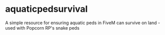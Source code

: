 # aquaticpedsurvival
A simple resource for ensuring aquatic peds in FiveM can survive on land - used with Popcorn RP's snake peds
